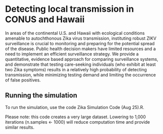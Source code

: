 # Detecting local transmission in CONUS and Hawaii

In areas of the continental U.S. and Hawaii with ecological conditions amenable to autochthonous Zika virus transmission, instituting robust ZIKV surveillance is crucial to monitoring and preparing for the potential spread of the disease. Public health decision makers have limited resources and a need to implement an efficient surveillance strategy. We provide a quantitative, evidence based approach for comparing surveillance systems, and demonstrate that testing care-seeking individuals (who exhibit at least two Zika symptoms) results in a relatively high probability of detecting transmission, while minimizing testing demand and limiting the occurrence of false positives. 

## Running the simulation

To run the simulation, use the code Zika Simulation Code (Aug 25).R. 

Please note: this code creates a very large dataset. Lowering to 1,000 iterations (n.samples <- 1000)  will reduce computation time and provide similar results.
